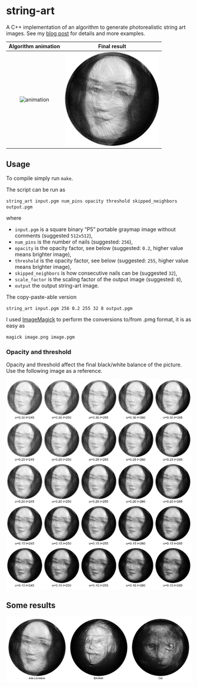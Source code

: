 # string-art
A C++ implementation of an algorithm to generate photorealistic string art images. See my [blog post](https://gabrieleballetti.github.io/2022/07/29/string-art.html) for details and more examples.

 Algorithm animation |  Final result
:-------------------------:|:-------------------------:
![animation](img/ada.gif) |  ![alt text](img/ada_s1.png)

## Usage

To compile simply run `make`.

The script can be run as

```
string_art input.pgm num_pins opacity threshold skipped_neighbors output.pgm
```

where
 - `input.pgm` is a square binary “P5” portable graymap image without comments (suggested `512x512`),
 - `num_pins` is the number of nails (suggested: `256`),
 - `opacity` is the opacity factor, see below (suggested: `0.2`, higher value means brighter image),
 - `threshold` is the opacity factor, see below (suggested: `255`, higher value means brighter image),
 - `skipped_neighbors` is how consecutive nails can be (suggested `32`),
 - `scale_factor` is the scaling factor of the output image (suggested: `8`),
 - `output` the output string-art image.

The copy-paste-able version

```
string_art input.pgm 256 0.2 255 32 8 output.pgm
```

I used [ImageMagick](https://imagemagick.org/index.php) to perform the conversions to/from .pmg format, it is as easy as

```
magick image.png image.pgm
```

### Opacity and threshold

Opacity and threshold affect the final black/white balance of the picture. Use the following image as a reference.

![table](img/ada_table.png)

## Some results

![results](img/aec.png)
